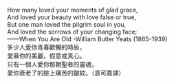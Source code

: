 How many loved your moments of glad grace,   
And loved your beauty with love  false or true,   
But one man loved the pilgrim soul in you,   
And loved the  sorrows of your changing face;   
——When You Are Old -William Butler Yeats (1865-1939)   
多少人愛你青春歡暢的時辰，  
愛慕你的美麗，假意或真心。  
只有一個人愛你那朝聖者的靈魂，  
愛你衰老了的臉上痛苦的皺紋。（袁可嘉譯）  



